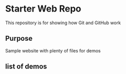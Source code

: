 # Starter Web Repo

This repository is for showing how Git and GitHub work

## Purpose

Sample website with plenty of files for demos

## list of demos